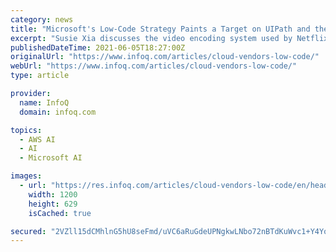 ```yaml
---
category: news
title: "Microsoft's Low-Code Strategy Paints a Target on UIPath and the Other RPA Companies"
excerpt: "Susie Xia discusses the video encoding system used by Netflix, and the tools and techniques used to analyze performance and to improve the system efficiency. In this podcast, John DesJardin, Chief ..."
publishedDateTime: 2021-06-05T18:27:00Z
originalUrl: "https://www.infoq.com/articles/cloud-vendors-low-code/"
webUrl: "https://www.infoq.com/articles/cloud-vendors-low-code/"
type: article

provider:
  name: InfoQ
  domain: infoq.com

topics:
  - AWS AI
  - AI
  - Microsoft AI

images:
  - url: "https://res.infoq.com/articles/cloud-vendors-low-code/en/headerimage/microsoft-low-code-strategy-header-1622198877902.jpg"
    width: 1200
    height: 629
    isCached: true

secured: "2VZll15dCMhlnG5hU8seFmd/uVC6aRuGdeUPNgkwLNbo72nBTdKuWvc1+Y4YoV8IEO3NkHjnGu4cqV3Qjakas/iGv/cTjTEF8S5QEJtLZgiGT5p+KEjWlKLWm7lxE94zPocTRmaNYnALRTh47Qc3vrCGMxijpXMdtvcPLEHUUMz4zRw7pig8WFVTaFcblem1CUYmXs7FgakBSu35+tS3HSsQomzwm6Vrf5decmSOLU58ljUERTAl/srXSBzLBMtGMdC+9/vnjqG3c8aMSA42dBXYkfi9uDUnuz5iU+6dBpJNklzd35w0hb4/j4cJNH9VcF78qvZDNwsO7A7pOTaFBkc7M/hFEBXZ3yRLedVlncc=;6CqqmXeUMp1uGox9X1H/lw=="
---
```


